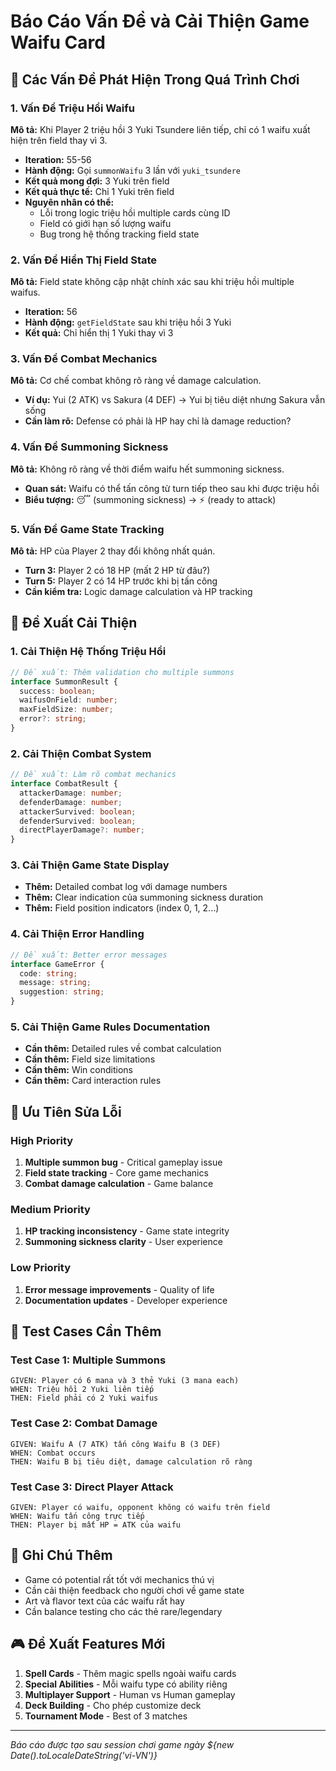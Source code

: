 # Báo Cáo Vấn Đề và Cải Thiện Game Waifu Card

## 🐛 Các Vấn Đề Phát Hiện Trong Quá Trình Chơi

### 1. Vấn Đề Triệu Hồi Waifu
**Mô tả:** Khi Player 2 triệu hồi 3 Yuki Tsundere liên tiếp, chỉ có 1 waifu xuất hiện trên field thay vì 3.
- **Iteration:** 55-56
- **Hành động:** Gọi `summonWaifu` 3 lần với `yuki_tsundere`
- **Kết quả mong đợi:** 3 Yuki trên field
- **Kết quả thực tế:** Chỉ 1 Yuki trên field
- **Nguyên nhân có thể:** 
  - Lỗi trong logic triệu hồi multiple cards cùng ID
  - Field có giới hạn số lượng waifu
  - Bug trong hệ thống tracking field state

### 2. Vấn Đề Hiển Thị Field State
**Mô tả:** Field state không cập nhật chính xác sau khi triệu hồi multiple waifus.
- **Iteration:** 56
- **Hành động:** `getFieldState` sau khi triệu hồi 3 Yuki
- **Kết quả:** Chỉ hiển thị 1 Yuki thay vì 3

### 3. Vấn Đề Combat Mechanics
**Mô tả:** Cơ chế combat không rõ ràng về damage calculation.
- **Ví dụ:** Yui (2 ATK) vs Sakura (4 DEF) → Yui bị tiêu diệt nhưng Sakura vẫn sống
- **Cần làm rõ:** Defense có phải là HP hay chỉ là damage reduction?

### 4. Vấn Đề Summoning Sickness
**Mô tả:** Không rõ ràng về thời điểm waifu hết summoning sickness.
- **Quan sát:** Waifu có thể tấn công từ turn tiếp theo sau khi được triệu hồi
- **Biểu tượng:** 😴 (summoning sickness) → ⚡ (ready to attack)

### 5. Vấn Đề Game State Tracking
**Mô tả:** HP của Player 2 thay đổi không nhất quán.
- **Turn 3:** Player 2 có 18 HP (mất 2 HP từ đâu?)
- **Turn 5:** Player 2 có 14 HP trước khi bị tấn công
- **Cần kiểm tra:** Logic damage calculation và HP tracking

## 🔧 Đề Xuất Cải Thiện

### 1. Cải Thiện Hệ Thống Triệu Hồi
```typescript
// Đề xuất: Thêm validation cho multiple summons
interface SummonResult {
  success: boolean;
  waifusOnField: number;
  maxFieldSize: number;
  error?: string;
}
```

### 2. Cải Thiện Combat System
```typescript
// Đề xuất: Làm rõ combat mechanics
interface CombatResult {
  attackerDamage: number;
  defenderDamage: number;
  attackerSurvived: boolean;
  defenderSurvived: boolean;
  directPlayerDamage?: number;
}
```

### 3. Cải Thiện Game State Display
- **Thêm:** Detailed combat log với damage numbers
- **Thêm:** Clear indication của summoning sickness duration
- **Thêm:** Field position indicators (index 0, 1, 2...)

### 4. Cải Thiện Error Handling
```typescript
// Đề xuất: Better error messages
interface GameError {
  code: string;
  message: string;
  suggestion: string;
}
```

### 5. Cải Thiện Game Rules Documentation
- **Cần thêm:** Detailed rules về combat calculation
- **Cần thêm:** Field size limitations
- **Cần thêm:** Win conditions
- **Cần thêm:** Card interaction rules

## 🎯 Ưu Tiên Sửa Lỗi

### High Priority
1. **Multiple summon bug** - Critical gameplay issue
2. **Field state tracking** - Core game mechanics
3. **Combat damage calculation** - Game balance

### Medium Priority
1. **HP tracking inconsistency** - Game state integrity
2. **Summoning sickness clarity** - User experience

### Low Priority
1. **Error message improvements** - Quality of life
2. **Documentation updates** - Developer experience

## 🧪 Test Cases Cần Thêm

### Test Case 1: Multiple Summons
```
GIVEN: Player có 6 mana và 3 thẻ Yuki (3 mana each)
WHEN: Triệu hồi 2 Yuki liên tiếp
THEN: Field phải có 2 Yuki waifus
```

### Test Case 2: Combat Damage
```
GIVEN: Waifu A (7 ATK) tấn công Waifu B (3 DEF)
WHEN: Combat occurs
THEN: Waifu B bị tiêu diệt, damage calculation rõ ràng
```

### Test Case 3: Direct Player Attack
```
GIVEN: Player có waifu, opponent không có waifu trên field
WHEN: Waifu tấn công trực tiếp
THEN: Player bị mất HP = ATK của waifu
```

## 📝 Ghi Chú Thêm

- Game có potential rất tốt với mechanics thú vị
- Cần cải thiện feedback cho người chơi về game state
- Art và flavor text của các waifu rất hay
- Cần balance testing cho các thẻ rare/legendary

## 🎮 Đề Xuất Features Mới

1. **Spell Cards** - Thêm magic spells ngoài waifu cards
2. **Special Abilities** - Mỗi waifu type có ability riêng
3. **Multiplayer Support** - Human vs Human gameplay
4. **Deck Building** - Cho phép customize deck
5. **Tournament Mode** - Best of 3 matches

---
*Báo cáo được tạo sau session chơi game ngày ${new Date().toLocaleDateString('vi-VN')}*